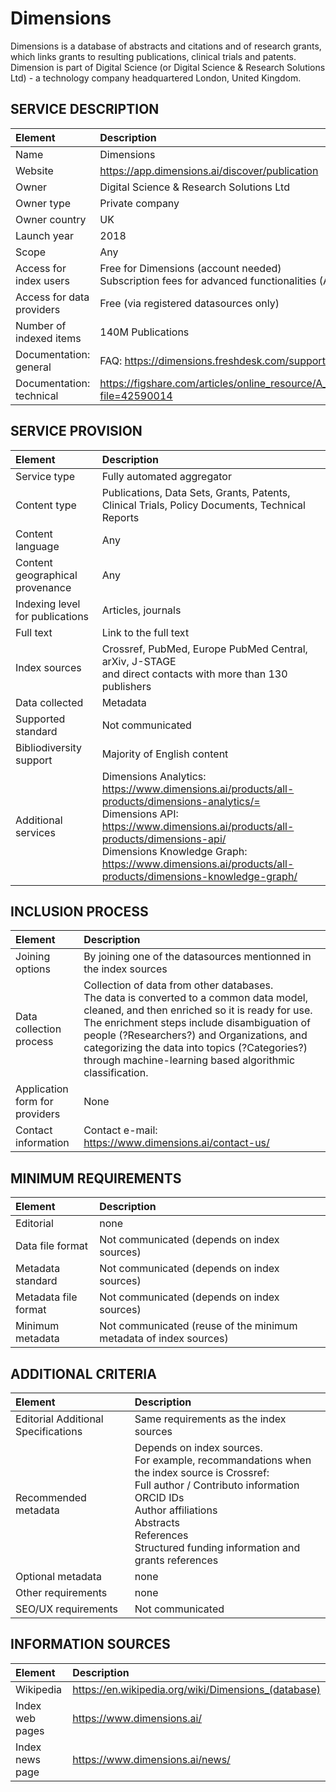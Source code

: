 # Dimensions

Dimensions is a database of abstracts and citations and of research grants, which links grants to resulting publications, clinical trials and patents. Dimension is part of Digital Science (or Digital Science & Research Solutions Ltd) - a technology company headquartered London, United Kingdom.


## SERVICE DESCRIPTION

| Element | Description |
| :- | :- |
| Name | Dimensions |
| Website | https://app.dimensions.ai/discover/publication |
| Owner | Digital Science & Research Solutions Ltd |
| Owner type | Private company |
| Owner country | UK |
| Launch year | 2018 |
| Scope | Any |
| Access for index users | Free for Dimensions (account needed)<br>Subscription fees for advanced functionalities (API access, etc.) |
| Access for data providers | Free (via registered datasources only) |
| Number of indexed items | 140M Publications |
| Documentation: general | FAQ: https://dimensions.freshdesk.com/support/home |
| Documentation: technical | https://figshare.com/articles/online_resource/A_Guide_to_the_Dimensions_Data_Approach/5783094?file=42590014 |

## SERVICE PROVISION

| Element | Description |
| :- | :- |
| Service type | Fully automated aggregator  |
| Content type | Publications, Data Sets, Grants, Patents, Clinical Trials, Policy Documents, Technical Reports |
| Content language | Any |
| Content geographical provenance | Any |
| Indexing level for publications | Articles, journals |
| Full text | Link to the full text |
| Index sources | Crossref, PubMed, Europe PubMed Central, arXiv, J-STAGE<br>and direct contacts with more than 130 publishers |
| Data collected | Metadata |
| Supported standard | Not communicated |
| Bibliodiversity support | Majority of English content |
| Additional services | Dimensions Analytics: <br>https://www.dimensions.ai/products/all-products/dimensions-analytics/= <br>Dimensions API:<br>https://www.dimensions.ai/products/all-products/dimensions-api/ <br>Dimensions Knowledge Graph:<br>https://www.dimensions.ai/products/all-products/dimensions-knowledge-graph/  |

## INCLUSION PROCESS

| Element | Description |
| :- | :- |
| Joining options | By joining one of the datasources mentionned in the index sources |
| Data collection process | Collection of data from other databases. <br>The data is converted to a common data model, cleaned, and then enriched so it is ready for use. The enrichment steps include disambiguation of people (?Researchers?) and Organizations, and categorizing the data into topics (?Categories?) through machine-learning based algorithmic classification. |
| Application form for providers | None |
| Contact information | Contact e-mail: https://www.dimensions.ai/contact-us/ |

## MINIMUM REQUIREMENTS

| Element | Description |
| :- | :- |
| Editorial | none |
| Data file format | Not communicated (depends on index sources) |
| Metadata standard | Not communicated (depends on index sources) |
| Metadata file format | Not communicated (depends on index sources) |
| Minimum metadata | Not communicated (reuse of the minimum metadata of index sources) |

## ADDITIONAL CRITERIA

| Element | Description |
| :- | :- |
| Editorial Additional Specifications | Same requirements as the index sources |
| Recommended metadata | Depends on index sources.<br>For example, recommandations when the index source is Crossref:<br>Full author / Contributo information<br>ORCID IDs<br>Author affiliations<br>Abstracts<br>References<br>Structured funding information and grants references |
| Optional metadata | none |
| Other requirements | none |
| SEO/UX requirements | Not communicated |

## INFORMATION SOURCES

| Element | Description |
| :- | :- |
| Wikipedia | https://en.wikipedia.org/wiki/Dimensions_(database) |
| Index web pages | https://www.dimensions.ai/ |
| Index news page | https://www.dimensions.ai/news/  |